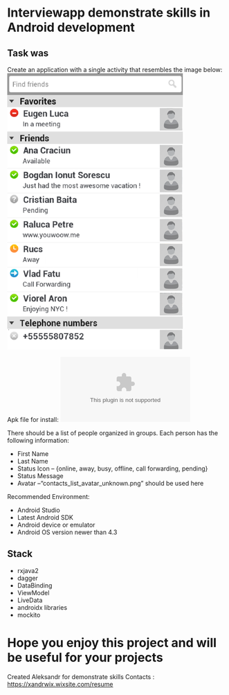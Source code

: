 # Interviewapp demonstrate skills in Android development
## Task was
Create an application with a single activity that resembles the image below:
![ActivityList](github/images/ActivityList.png) 

Apk file for install: ![interviewapp.apk](app/debug/interviewapp.apk) 

There should be a list of people organized in groups. Each person has the following information:
- First Name
- Last Name
- Status Icon – {online, away, busy, offline, call forwarding, pending}
- Status Message
- Avatar –“contacts_list_avatar_unknown.png” should be used here

Recommended Environment:
- Android Studio
- Latest Android SDK
- Android device or emulator
- Android OS version newer than 4.3

## Stack
- rxjava2
- dagger
- DataBinding
- ViewModel
- LiveData
- androidx libraries
- mockito

# Hope you enjoy this project and will be useful for your projects

Created Aleksandr for demonstrate skills
Contacts : https://xandrwix.wixsite.com/resume